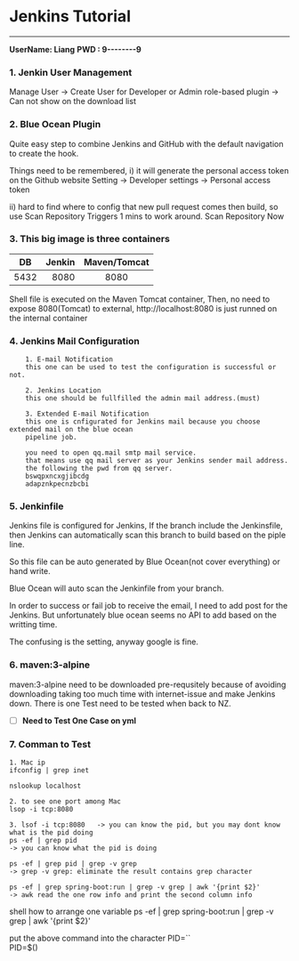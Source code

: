 # Jenkins Tutorial

------
**UserName: Liang**
**PWD     : 9--------9**

### 1. Jenkin User Management
Manage User -> 
	Create User for Developer or Admin
role-based plugin -> 
	Can not show on the download list
	
### 2. Blue Ocean Plugin
Quite easy step to combine Jenkins and GitHub with the default navigation to create the hook.

Things need to be remembered, 
	i) it will generate the personal access token on the Github website
		Setting -> Developer settings -> Personal access token

   ii) hard to find where to config that new pull request comes then build, 
   		so use Scan Repository Triggers 1 mins to work around. Scan Repository Now
   
### 3. This big image is three containers

 | DB        | Jenkin   |  Maven/Tomcat  |
| --------   | -----:   | :----:         |
|   5432     | 8080     |        8080    |

Shell file is executed on the Maven Tomcat container, 
Then, no need to expose 8080(Tomcat) to external, 
http://localhost:8080 is just runned on the internal container

### 4. Jenkins Mail Configuration
		1. E-mail Notification 
		this one can be used to test the configuration is successful or not.

		2. Jenkins Location
		this one should be fullfilled the admin mail address.(must)

		3. Extended E-mail Notification
		this one is cnfigurated for Jenkins mail because you choose extended mail on the blue ocean
		pipeline job.
	
		you need to open qq.mail smtp mail service.
		that means use qq mail server as your Jenkins sender mail address.
		the following the pwd from qq server.
		bswqpxncxgjibcdg
		adapznkpecnzbcbi

### 5. Jenkinfile
Jenkins file is configured for Jenkins,
If the branch include the Jenkinsfile, then Jenkins can automatically scan this branch to build based on the piple line.

So this file can be auto generated by Blue Ocean(not cover everything) or hand write.

Blue Ocean will auto scan the Jenkinfile from your branch.

In order to success or fail job to receive the email, I need to add post for the Jenkins.
But unfortunately blue ocean seems no API to add based on the writting time.

The confusing is the setting, anyway google is fine.

### 6. maven:3-alpine
maven:3-alpine need to be downloaded pre-requsitely because of avoiding downloading taking
too much time with internet-issue and make Jenkins down.
There is one Test need to be tested when back to NZ.

- [ ] **Need to Test One Case on yml**

### 7. Comman to Test
    1. Mac ip
    ifconfig | grep inet

    nslookup localhost

    2. to see one port among Mac 
    lsop -i tcp:8080

    3. lsof -i tcp:8080   -> you can know the pid, but you may dont know what is the pid doing
    ps -ef | grep pid  
	-> you can know what the pid is doing

    ps -ef | grep pid | grep -v grep 
	-> grep -v grep: eliminate the result contains grep character

    ps -ef | grep spring-boot:run | grep -v grep | awk '{print $2}' 
	-> awk read the one row info and print the second column info


shell how to arrange one variable
ps -ef | grep spring-boot:run | grep -v grep | awk '{print $2}'

put the above command into the character
PID=``  
PID=$()
